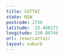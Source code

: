 ```yaml
---
title: CATTAI
state: NSW
postcode: 2756
latitude: -33.466271
longitude: 150.88744
url: /nsw/cattai/
layout: suburb
---
```

